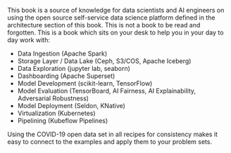 This book is a source of knowledge for data scientists and AI engineers on using the open source self-service data science platform defined in the architecture section of this book. This is not a book to be read and forgotten. This is a book which sits on your desk to help you in your day to day work with:

* Data Ingestion (Apache Spark)
* Storage Layer / Data Lake (Ceph, S3/COS, Apache Iceberg)
* Data Exploration (jupyter lab, seaborn)
* Dashboarding (Apache Superset)
* Model Development (scikit-learn, TensorFlow)
* Model Evaluation (TensorBoard, AI Fairness, AI Explainability, Adversarial Robustness)
* Model Deployment (Seldon, KNative)
* Virtualization (Kubernetes)
* Pipelining (Kubeflow Pipelines)

Using the COVID-19 open data set in all recipes for consistency makes it easy to connect to the examples and apply them to your problem sets.
